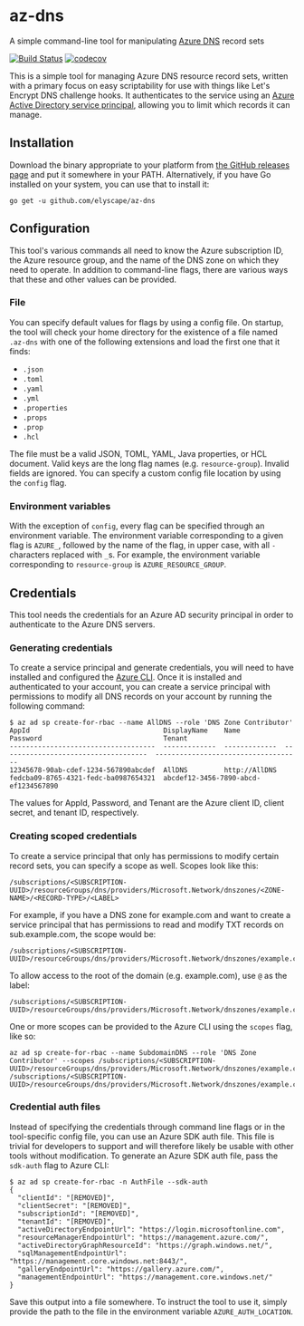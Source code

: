 # az-dns
A simple command-line tool for manipulating [Azure DNS] record sets

[![Build Status][travis-badge]][travis]
[![codecov][codecov-badge]][codecov]

This is a simple tool for managing Azure DNS resource record sets, written with
a primary focus on easy scriptability for use with things like Let's Encrypt DNS
challenge hooks. It authenticates to the service using an [Azure Active
Directory service principal][service principal], allowing you to limit which
records it can manage.

## Installation

Download the binary appropriate to your platform from [the GitHub releases
page][releases] and put it somewhere in your PATH. Alternatively, if you have Go
installed on your system, you can use that to install it:
```
go get -u github.com/elyscape/az-dns
```

## Configuration

This tool's various commands all need to know the Azure subscription ID, the
Azure resource group, and the name of the DNS zone on which they need to
operate. In addition to command-line flags, there are various ways that these
and other values can be provided.

### File

You can specify default values for flags by using a config file. On startup, the
tool will check your home directory for the existence of a file named
`.az-dns` with one of the following extensions and load the first one
that it finds:

- `.json`
- `.toml`
- `.yaml`
- `.yml`
- `.properties`
- `.props`
- `.prop`
- `.hcl`

The file must be a valid JSON, TOML, YAML, Java properties, or HCL document.
Valid keys are the long flag names (e.g. `resource-group`). Invalid fields are
ignored. You can specify a custom config file location by using the `config`
flag.

### Environment variables

With the exception of `config`, every flag can be specified through an
environment variable. The environment variable corresponding to a given flag is
`AZURE_`, followed by the name of the flag, in upper case, with all `-`
characters replaced with `_`s. For example, the environment variable
corresponding to `resource-group` is `AZURE_RESOURCE_GROUP`.

## Credentials

This tool needs the credentials for an Azure AD security principal in order to
authenticate to the Azure DNS servers.

### Generating credentials

To create a service principal and generate credentials, you will need to have
installed and configured the [Azure CLI]. Once it is installed and authenticated
to your account, you can create a service principal with permissions to modify
all DNS records on your account by running the following command:
```shellsession
$ az ad sp create-for-rbac --name AllDNS --role 'DNS Zone Contributor'
AppId                                 DisplayName    Name           Password                              Tenant
------------------------------------  -------------  -------------  ------------------------------------  ------------------------------------
12345678-90ab-cdef-1234-567890abcdef  AllDNS         http://AllDNS  fedcba09-8765-4321-fedc-ba0987654321  abcdef12-3456-7890-abcd-ef1234567890
```
The values for AppId, Password, and Tenant are the Azure client ID, client
secret, and tenant ID, respectively.

### Creating scoped credentials

To create a service principal that only has permissions to modify certain record
sets, you can specify a scope as well. Scopes look like this:
```
/subscriptions/<SUBSCRIPTION-UUID>/resourceGroups/dns/providers/Microsoft.Network/dnszones/<ZONE-NAME>/<RECORD-TYPE>/<LABEL>
```
For example, if you have a DNS zone for example.com and want to create a service
principal that has permissions to read and modify TXT records on
sub.example.com, the scope would be:
```
/subscriptions/<SUBSCRIPTION-UUID>/resourceGroups/dns/providers/Microsoft.Network/dnszones/example.com/TXT/sub
```
To allow access to the root of the domain (e.g. example.com), use `@` as the
label:
```
/subscriptions/<SUBSCRIPTION-UUID>/resourceGroups/dns/providers/Microsoft.Network/dnszones/example.com/A/@
```
One or more scopes can be provided to the Azure CLI using the `scopes` flag, like so:
```
az ad sp create-for-rbac --name SubdomainDNS --role 'DNS Zone Contributor' --scopes /subscriptions/<SUBSCRIPTION-UUID>/resourceGroups/dns/providers/Microsoft.Network/dnszones/example.com/TXT/sub /subscriptions/<SUBSCRIPTION-UUID>/resourceGroups/dns/providers/Microsoft.Network/dnszones/example.com/A/@
```

### Credential auth files

Instead of specifying the credentials through command line flags or in the
tool-specific config file, you can use an Azure SDK auth file. This file is
trivial for developers to support and will therefore likely be usable with other
tools without modification. To generate an Azure SDK auth file, pass the
`sdk-auth` flag to Azure CLI:
```shellsession
$ az ad sp create-for-rbac -n AuthFile --sdk-auth
{
  "clientId": "[REMOVED]",
  "clientSecret": "[REMOVED]",
  "subscriptionId": "[REMOVED]",
  "tenantId": "[REMOVED]",
  "activeDirectoryEndpointUrl": "https://login.microsoftonline.com",
  "resourceManagerEndpointUrl": "https://management.azure.com/",
  "activeDirectoryGraphResourceId": "https://graph.windows.net/",
  "sqlManagementEndpointUrl": "https://management.core.windows.net:8443/",
  "galleryEndpointUrl": "https://gallery.azure.com/",
  "managementEndpointUrl": "https://management.core.windows.net/"
}
```
Save this output into a file somewhere. To instruct the tool to use it, simply
provide the path to the file in the environment variable `AZURE_AUTH_LOCATION`.

[travis-badge]: https://travis-ci.com/elyscape/az-dns.svg?branch=master
[travis]: https://travis-ci.com/elyscape/az-dns
[codecov-badge]: https://codecov.io/gh/elyscape/az-dns/branch/master/graph/badge.svg
[codecov]: https://codecov.io/gh/elyscape/az-dns

[Azure DNS]: https://azure.microsoft.com/en-us/services/dns/
[service principal]: https://docs.microsoft.com/en-us/azure/active-directory/develop/active-directory-application-objects
[releases]: https://github.com/elyscape/az-dns/releases/latest
[Azure CLI]: https://docs.microsoft.com/en-us/cli/azure/overview

